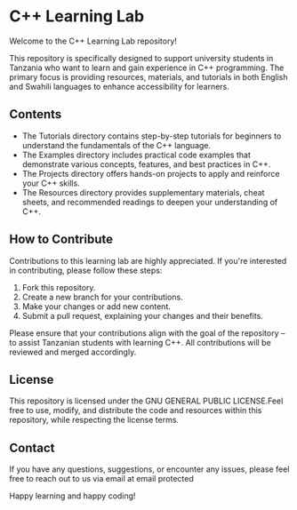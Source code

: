 # C++ Learning Lab

Welcome to the C++ Learning Lab repository!

This repository is specifically designed to support university students in Tanzania who want to learn and gain experience in C++ programming. The primary focus is providing resources, materials, and tutorials in both English and Swahili languages to enhance accessibility for learners.

## Contents

- The Tutorials directory contains step-by-step tutorials for beginners to understand the fundamentals of the C++ language.
- The Examples directory includes practical code examples that demonstrate various concepts, features, and best practices in C++.
- The Projects directory offers hands-on projects to apply and reinforce your C++ skills.
- The Resources directory provides supplementary materials, cheat sheets, and recommended readings to deepen your understanding of C++.

## How to Contribute

Contributions to this learning lab are highly appreciated. If you're interested in contributing, please follow these steps:

1. Fork this repository.
2. Create a new branch for your contributions.
3. Make your changes or add new content.
4. Submit a pull request, explaining your changes and their benefits.

Please ensure that your contributions align with the goal of the repository – to assist Tanzanian students with learning C++. All contributions will be reviewed and merged accordingly.

## License

This repository is licensed under the GNU GENERAL PUBLIC LICENSE.Feel free to use, modify, and distribute the code and resources within this repository, while respecting the license terms.

## Contact

If you have any questions, suggestions, or encounter any issues, please feel free to reach out to us via email at email protected

Happy learning and happy coding!
